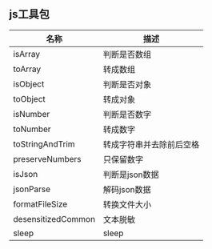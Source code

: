 ## js工具包


| 名称 | 描述 |
| ---- | ---- |
| isArray | 判断是否数组 |
| toArray | 转成数组 |
| isObject | 判断是否对象 |
| toObject | 转成对象 |
| isNumber | 判断是否数字 |
| toNumber | 转成数字 |
| toStringAndTrim | 转成字符串并去除前后空格 |
| preserveNumbers | 只保留数字 |
| isJson | 判断是json数据 |
| jsonParse | 解码json数据 |
| formatFileSize | 转换文件大小 |
| desensitizedCommon | 文本脱敏 |
| sleep | sleep |